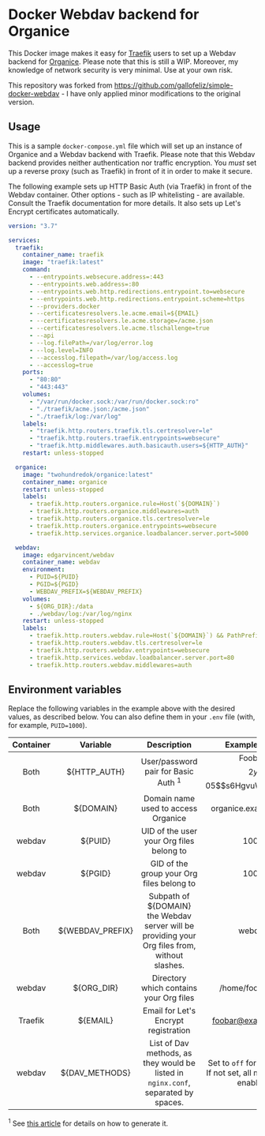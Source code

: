 # Docker Webdav backend for Organice

This Docker image makes it easy for [Traefik](https://traefik.io) users to set up a Webdav backend for [Organice](https://organice.200ok.ch).
Please note that this is still a WIP. Moreover, my knowledge of network security is very minimal. Use at your own risk.

This repository was forked from https://github.com/gallofeliz/simple-docker-webdav - I have only applied minor modifications to the original version.

## Usage

This is a sample `docker-compose.yml` file which will set up an instance of Organice and a Webdav backend with Traefik.
Please note that this Webdav backend provides neither authentication nor traffic encryption. You _must_ set up a reverse proxy (such as Traefik) in front of it in order to make it secure.

The following example sets up HTTP Basic Auth (via Traefik) in front of the Webdav container. Other options - such as IP whitelisting - are available.
Consult the Traefik documentation for more details.
It also sets up Let's Encrypt certificates automatically.

```yaml
version: "3.7"

services:
  traefik:
    container_name: traefik
    image: "traefik:latest"
    command:
      - --entrypoints.websecure.address=:443
      - --entrypoints.web.address=:80
      - --entrypoints.web.http.redirections.entrypoint.to=websecure
      - --entrypoints.web.http.redirections.entrypoint.scheme=https
      - --providers.docker
      - --certificatesresolvers.le.acme.email=${EMAIL}
      - --certificatesresolvers.le.acme.storage=/acme.json
      - --certificatesresolvers.le.acme.tlschallenge=true
      - --api
      - --log.filePath=/var/log/error.log
      - --log.level=INFO
      - --accesslog.filepath=/var/log/access.log
      - --accesslog=true
    ports:
      - "80:80"
      - "443:443"
    volumes:
      - "/var/run/docker.sock:/var/run/docker.sock:ro"
      - "./traefik/acme.json:/acme.json"
      - "./traefik/log:/var/log"
    labels:
      - "traefik.http.routers.traefik.tls.certresolver=le"
      - "traefik.http.routers.traefik.entrypoints=websecure"
      - "traefik.http.middlewares.auth.basicauth.users=${HTTP_AUTH}"
    restart: unless-stopped

  organice:
    image: "twohundredok/organice:latest"
    container_name: organice
    restart: unless-stopped
    labels:
      - traefik.http.routers.organice.rule=Host(`${DOMAIN}`)
      - traefik.http.routers.organice.middlewares=auth
      - traefik.http.routers.organice.tls.certresolver=le
      - traefik.http.routers.organice.entrypoints=websecure
      - traefik.http.services.organice.loadbalancer.server.port=5000

  webdav:
    image: edgarvincent/webdav
    container_name: webdav
    environment:
      - PUID=${PUID}
      - PGID=${PGID}
      - WEBDAV_PREFIX=${WEBDAV_PREFIX}
    volumes:
      - ${ORG_DIR}:/data
      - ./webdav/log:/var/log/nginx
    restart: unless-stopped
    labels:
      - traefik.http.routers.webdav.rule=Host(`${DOMAIN}`) && PathPrefix(`/${WEBDAV_PREFIX}`)
      - traefik.http.routers.webdav.tls.certresolver=le
      - traefik.http.routers.webdav.entrypoints=websecure
      - traefik.http.services.webdav.loadbalancer.server.port=80
      - traefik.http.routers.webdav.middlewares=auth
```

## Environment variables

Replace the following variables in the example above with the desired values, as described below. You can also define them in your `.env` file (with, for example, `PUID=1000`).

| Container | Variable          | Description                                                                                     | Example value                                                    |
| :-------: | :---------------: | :--------------------------------------------------------------------------------:              | :--------------------------------------------------------------: |
| Both      | \${HTTP_AUTH}     | User/password pair for Basic Auth <sup>1</sup>                                                  | Foobar:$$2y$$05\$\$s6HgvuWptDeM9I...                             |
| Both      | \${DOMAIN}        | Domain name used to access Organice                                                             | organice.example.com                                   |
| webdav    | \${PUID}          | UID of the user your Org files belong to                                                        | 1000                                                             |
| webdav    | \${PGID}          | GID of the group your Org files belong to                                                       | 1000                                                             |
| Both      | \${WEBDAV_PREFIX} | Subpath of ${DOMAIN} the Webdav server will be providing your Org files from, without slashes. | webdav                                                           |
| webdav    | \${ORG_DIR}       | Directory which contains your Org files                                                         | /home/foobar/Org                                                 |
| Traefik   | \${EMAIL}         | Email for Let's Encrypt registration                                                            | foobar@example.com                                               |
| webdav    | \${DAV_METHODS}   | List of Dav methods, as they would be listed in `nginx.conf`, separated by spaces.              | Set to `off` for read-only. If not set, all methods are enabled. |

<sup>1</sup> See [this article](https://medium.com/@techupbusiness/add-basic-authentication-in-docker-compose-files-with-traefik-34c781234970) for details on how to generate it.
